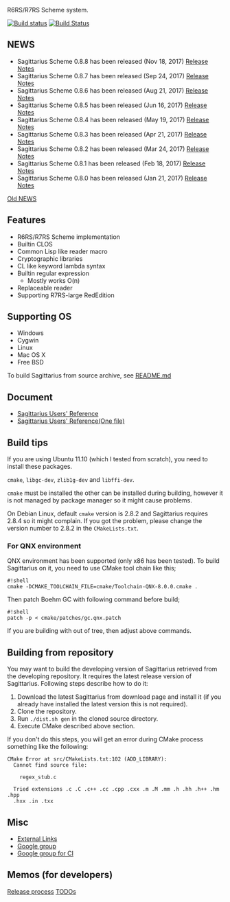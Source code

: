 R6RS/R7RS Scheme system.

[![Build status](https://ci.appveyor.com/api/projects/status/8axfxf8dvr8pdtjk/branch/default?svg=true)](https://ci.appveyor.com/project/ktakashi/sagittarius-scheme/branch/default)
[![Build Status](https://travis-ci.org/ktakashi/sagittarius-scheme.svg?branch=master)](https://travis-ci.org/ktakashi/sagittarius-scheme)

## NEWS

- Sagittarius Scheme 0.8.8 has been released (Nov 18, 2017) [Release Notes](https://bitbucket.org/ktakashi/sagittarius-scheme/wiki/Release%20Note%200.8.8)
- Sagittarius Scheme 0.8.7 has been released (Sep 24, 2017) [Release Notes](https://bitbucket.org/ktakashi/sagittarius-scheme/wiki/Release%20Note%200.8.7)
- Sagittarius Scheme 0.8.6 has been released (Aug 21, 2017) [Release Notes](https://bitbucket.org/ktakashi/sagittarius-scheme/wiki/Release%20Note%200.8.6)
- Sagittarius Scheme 0.8.5 has been released (Jun 16, 2017) [Release Notes](https://bitbucket.org/ktakashi/sagittarius-scheme/wiki/Release%20Note%200.8.5)
- Sagittarius Scheme 0.8.4 has been released (May 19, 2017) [Release Notes](https://bitbucket.org/ktakashi/sagittarius-scheme/wiki/Release%20Note%200.8.4)
- Sagittarius Scheme 0.8.3 has been released (Apr 21, 2017) [Release Notes](https://bitbucket.org/ktakashi/sagittarius-scheme/wiki/Release%20Note%200.8.3)
- Sagittarius Scheme 0.8.2 has been released (Mar 24, 2017) [Release Notes](https://bitbucket.org/ktakashi/sagittarius-scheme/wiki/Release%20Note%200.8.2)
- Sagittarius Scheme 0.8.1 has been released (Feb 18, 2017) [Release Notes](https://bitbucket.org/ktakashi/sagittarius-scheme/wiki/Release%20Note%200.8.1)
- Sagittarius Scheme 0.8.0 has been released (Jan 21, 2017) [Release Notes](https://bitbucket.org/ktakashi/sagittarius-scheme/wiki/Release%20Note%200.8.0)

[Old NEWS](https://bitbucket.org/ktakashi/sagittarius-scheme/wiki/Old%20NEWS)

## Features

- R6RS/R7RS Scheme implementation
- Builtin CLOS
- Common Lisp like reader macro
- Cryptographic libraries
- CL like keyword lambda syntax
- Builtin regular expression
    - Mostly works O(n)
- Replaceable reader
- Supporting R7RS-large RedEdition

## Supporting OS

- Windows
- Cygwin
- Linux
- Mac OS X
- Free BSD

To build Sagittarius from source archive, see [README.md](https://bitbucket.org/ktakashi/sagittarius-scheme/src)

## Document

- [Sagittarius Users' Reference](http://ktakashi.github.io/sagittarius-online-ref.html)
- [Sagittarius Users' Reference(One file)](http://ktakashi.github.io/sagittarius-ref.html)

## Build tips
If you are using Ubuntu 11.10 (which I tested from scratch), you need to install these packages.

`cmake`, `libgc-dev`, `zlib1g-dev` and `libffi-dev`.

`cmake` must be installed the other can be installed during building, however it is not managed by package manager so it might cause problems.

On Debian Linux, default `cmake` version is 2.8.2 and Sagittarius requires 2.8.4 so it might complain. If you got the problem, please change the version number to 2.8.2 in the `CMakeLists.txt`.

### For QNX environment
QNX environment has been supported (only x86 has been tested). To build Sagittarius on it, you need to use CMake tool chain like this;

```
#!shell
cmake -DCMAKE_TOOLCHAIN_FILE=cmake/Toolchain-QNX-8.0.0.cmake .
```

Then patch Boehm GC with following command before build;


```
#!shell
patch -p < cmake/patches/gc.qnx.patch
```

If you are building with out of tree, then adjust above commands.

## Building from repository

You may want to build the developing version of Sagittarius retrieved from the developing repository. It requires the latest release version of Sagittarius. Following steps describe how to do it:

1. Download the latest Sagittarius from download page and install it (if you already have installed the latest version this is not required).
2. Clone the repository.
3. Run `./dist.sh gen` in the cloned source directory.
4. Execute CMake described above section.

If you don't do this steps, you will get an error during CMake process something like the following:

```
CMake Error at src/CMakeLists.txt:102 (ADD_LIBRARY):
  Cannot find source file:

    regex_stub.c

  Tried extensions .c .C .c++ .cc .cpp .cxx .m .M .mm .h .hh .h++ .hm .hpp
  .hxx .in .txx
```

## Misc

- [External Links](https://bitbucket.org/ktakashi/sagittarius-scheme/wiki/External%20Links)
- [Google group](https://groups.google.com/forum/#!forum/sagittarius-scheme)
- [Google group for CI](https://groups.google.com/forum/#!forum/sagittarius-ci)

## Memos (for developers)

[Release process](https://bitbucket.org/ktakashi/sagittarius-scheme/wiki/Release%20process)
[TODOs](https://bitbucket.org/ktakashi/sagittarius-scheme/wiki/TODOs)